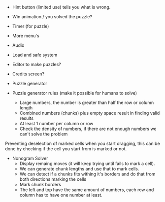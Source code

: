 - Hint button (limited use) tells you what is wrong.
- Win animation / you solved the puzzle?
- Timer (for puzzle)
- More menu's
- Audio
- Load and safe system
- Editor to make puzzles?
- Credits screen?
- Puzzle generator

- Puzzle generator rules (make it possible for humans to solve)
	- Large numbers, the number is greater than half the row or column length
	- Combined numbers (chunks) plus empty space result in finding valid results
	- At least 1 number per column or row
	- Check the density of numbers, if there are not enough numbers we can't solve the problem

Preventing deselection of marked cells when you start dragging, this can be done by checking if the cell you start from is marked or not.

- Nonogram Solver
	- Display remaing moves (it will keep trying until fails to mark a cell).
	- We can generate chunk lengths and use that to mark cells.
	- We can detect if a chunks fits withing it's borders and do that from both directions marking the cells
	- Mark chunk borders
	- The left and top have the same amount of numbers, each row and column has to have one number at least.
	